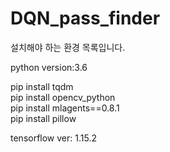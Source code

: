 # DQN_pass_finder

설치해야 하는 환경 목록입니다.  

python version:3.6  

pip install tqdm  
pip install opencv_python  
pip install mlagents==0.8.1    
pip install pillow  

tensorflow ver: 1.15.2  
